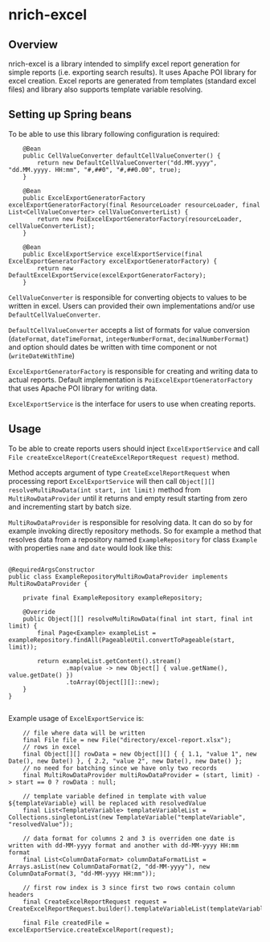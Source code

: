 # nrich-excel

## Overview
nrich-excel is a library intended to simplify excel report generation for simple reports (i.e. exporting search results).
It uses Apache POI library for excel creation. Excel reports are generated from templates (standard excel files) and library also supports
template variable resolving.

## Setting up Spring beans

To be able to use this library following configuration is required:

```
    @Bean
    public CellValueConverter defaultCellValueConverter() {
        return new DefaultCellValueConverter("dd.MM.yyyy", "dd.MM.yyyy. HH:mm", "#,##0", "#,##0.00", true);
    }

    @Bean
    public ExcelExportGeneratorFactory excelExportGeneratorFactory(final ResourceLoader resourceLoader, final List<CellValueConverter> cellValueConverterList) {
        return new PoiExcelExportGeneratorFactory(resourceLoader, cellValueConverterList);
    }

    @Bean
    public ExcelExportService excelExportService(final ExcelExportGeneratorFactory excelExportGeneratorFactory) {
        return new DefaultExcelExportService(excelExportGeneratorFactory);
    }

```


`CellValueConverter` is responsible for converting objects to values to be written in excel. Users can provided their own implementations and/or use
`DefaultCellValueConverter`. 

`DefaultCellValueConverter` accepts a list of formats for value conversion (`dateFormat`, `dateTimeFormat`, `integerNumberFormat`, `decimalNumberFormat`) and option should dates be written with time component or not 
(`writeDateWithTime`)

`ExcelExportGeneratorFactory` is responsible for creating and writing data to actual reports. Default implementation is `PoiExcelExportGeneratorFactory`
that uses Apache POI library for writing data.

`ExcelExportService` is the interface for users to use when creating reports. 


## Usage

To be able to create reports users should inject `ExcelExportService` and call `File createExcelReport(CreateExcelReportRequest request)`
method.

Method accepts argument of type `CreateExcelReportRequest` when processing report `ExcelExportService` will then call `Object[][] resolveMultiRowData(int start, int limit)` method from `MultiRowDataProvider` until it returns 
and empty result starting from zero and incrementing start by batch size.

`MultiRowDataProvider` is responsible for resolving data. It can do so by for example invoking directly repository methods.
So for example a method that resolves data from a repository named `ExampleRepository` for class `Example` with properties `name` and `date` would look like this:

```

@RequiredArgsConstructor
public class ExampleRepositoryMultiRowDataProvider implements MultiRowDataProvider {

    private final ExampleRepository exampleRepository;

    @Override
    public Object[][] resolveMultiRowData(final int start, final int limit) {
        final Page<Example> exampleList = exampleRepository.findAll(PageableUtil.convertToPageable(start, limit));

        return exampleList.getContent().stream()
                .map(value -> new Object[] { value.getName(), value.getDate() })
                .toArray(Object[][]::new);
    }
}


``` 
  

Example usage of `ExcelExportService` is:

```
    // file where data will be written
    final File file = new File("directory/excel-report.xlsx");
    // rows in excel
    final Object[][] rowData = new Object[][] { { 1.1, "value 1", new Date(), new Date() }, { 2.2, "value 2", new Date(), new Date() };
    // no need for batching since we have only two records
    final MultiRowDataProvider multiRowDataProvider = (start, limit) -> start == 0 ? rowData : null;

    // template variable defined in template with value ${templateVariable} will be replaced with resolvedValue
    final List<TemplateVariable> templateVariableList = Collections.singletonList(new TemplateVariable("templateVariable", "resolvedValue"));

    // data format for columns 2 and 3 is overriden one date is written with dd-MM-yyyy format and another with dd-MM-yyyy HH:mm format
    final List<ColumnDataFormat> columnDataFormatList = Arrays.asList(new ColumnDataFormat(2, "dd-MM-yyyy"), new ColumnDataFormat(3, "dd-MM-yyyy HH:mm"));
            
    // first row index is 3 since first two rows contain column headers
    final CreateExcelReportRequest request = CreateExcelReportRequest.builder().templateVariableList(templateVariableList).columnDataFormatList(columnDataFormatList).multiRowDataProvider(multiRowDataProvider).batchSize(10).outputFile(file).templatePath("classpath:excel/template.xlsx").firstRowIndex(3).build();
   
    final File createdFile = excelExportService.createExcelReport(request);

```

